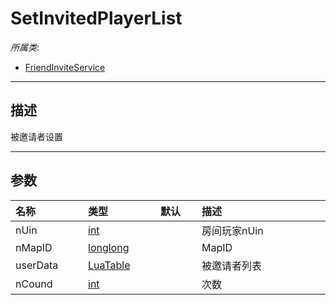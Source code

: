 # SetInvitedPlayerList

*所属类*:
* [FriendInviteService](/Api/Classes/Other/FriendInviteService.md)
------------------------------------------------------------------------------------------
## 描述

被邀请者设置

------------------------------------------------------------------------------------------
## 参数

|<div style="width:100px">名称</div>|<div style="width:100px">类型</div>|<div style="width:50px">默认</div>|<div style="width:350px">描述</div>|
|:---|:---|:---|:---|
|nUin|[int](/Api/DataType/Number.md)||房间玩家nUin|
|nMapID|[longlong](/Api/Enums/longlong.md)||MapID|
|userData|[LuaTable](/Api/DataType/LuaTable.md)||被邀请者列表|
|nCound|[int](/Api/DataType/Number.md)||次数|
